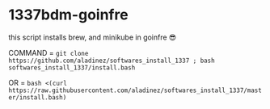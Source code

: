 # 1337bdm-goinfre
this script installs brew, and  minikube in goinfre 😎


COMMAND = `git clone https://github.com/aladinez/softwares_install_1337 ; bash softwares_install_1337/install.bash`

OR = `bash <(curl https://raw.githubusercontent.com/aladinez/softwares_install_1337/master/install.bash)`
